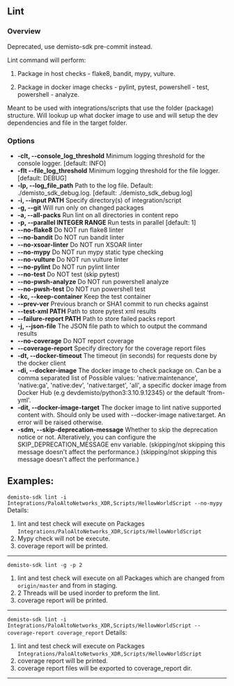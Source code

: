 ## Lint
### Overview

  Deprecated, use demisto-sdk pre-commit instead.

  Lint command will perform:

  1. Package in host checks - flake8, bandit, mypy, vulture.

  2. Package in docker image checks -  pylint, pytest, powershell - test, powershell -
  analyze.

  Meant to be used with integrations/scripts that use the folder (package) structure. Will
  lookup up what docker image to use and will setup the dev dependencies and file in the target
  folder.

### Options
* **-clt, --console_log_threshold**
  Minimum logging threshold for the console logger.  [default: INFO]
* **-flt --file_log_threshold**
  Minimum logging threshold for the file logger. [default: DEBUG]
* **-lp, --log_file_path**
  Path to the log file. Default: ./demisto_sdk_debug.log. [default: ./demisto_sdk_debug.log]
* **-i, --input PATH**
    Specify directory(s) of integration/script
* **-g, --git**
    Will run only on changed packages
* **-a, --all-packs**
    Run lint on all directories in content repo
* **-p, --parallel INTEGER RANGE**
    Run tests in parallel  [default: 1]
* **--no-flake8**
    Do NOT run flake8 linter
* **--no-bandit**
    Do NOT run bandit linter
* **--no-xsoar-linter**
    Do NOT run XSOAR linter
* **--no-mypy**
    Do NOT run mypy static type checking
* **--no-vulture**
    Do NOT run vulture linter
* **--no-pylint**
    Do NOT run pylint linter
* **--no-test**
    Do NOT test (skip pytest)
* **--no-pwsh-analyze**
    Do NOT run powershell analyze
* **--no-pwsh-test**
    Do NOT run powershell test
* **-kc, --keep-container**
    Keep the test container
* **--prev-ver**
    Previous branch or SHA1 commit to run checks against
* **--test-xml PATH**
    Path to store pytest xml results
* **--failure-report PATH**
    Path to store failed packs report
* **-j, --json-file**
    The JSON file path to which to output the command results
* **--no-coverage**
    Do NOT report coverage
* **--coverage-report**
    Specify directory for the coverage report files
* **-dt, --docker-timeout**
    The timeout (in seconds) for requests done by the docker client
* **-di, --docker-image**
    The docker image to check package on. Can be a comma separated list of Possible values: 'native:maintenance', 'native:ga', 'native:dev', 'native:target', 'all', a specific docker image from Docker Hub (e.g devdemisto/python3:3.10.9.12345) or the default 'from-yml'.
* **-dit, --docker-image-target**
    The docker image to lint native supported content with. Should only be used with
    --docker-image native:target. An error will be raised otherwise.
* **-sdm, --skip-deprecation-message**
    Whether to skip the deprecation notice or not. Alteratively, you can configure the SKIP_DEPRECATION_MESSAGE env variable. (skipping/not skipping this message doesn't affect the performance.) (skipping/not skipping this message doesn't affect the performance.)


**Examples**:
---
`demisto-sdk lint -i Integrations/PaloAltoNetworks_XDR,Scripts/HellowWorldScript --no-mypy`
Details:
1. lint and test check will execute on Packages `Integrations/PaloAltoNetworks_XDR,Scripts/HellowWorldScript`
2. Mypy check will not be execute.
3. coverage report will be printed.
---
`demisto-sdk lint -g -p 2`
1. lint and test check will execute on all Packages which are changed from `origin/master` and from in staging.
2. 2 Threads will be used inorder to preform the lint.
3. coverage report will be printed.
---
`demisto-sdk lint -i Integrations/PaloAltoNetworks_XDR,Scripts/HellowWorldScript --coverage-report coverage_report`
Details:
1. lint and test check will execute on Packages `Integrations/PaloAltoNetworks_XDR,Scripts/HellowWorldScript`
2. coverage report will be printed.
3. coverage report files will be exported to coverage_report dir.
---
